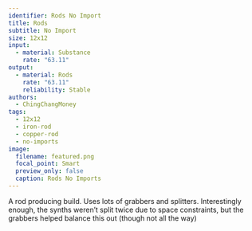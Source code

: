 ```yaml
---
identifier: Rods No Import
title: Rods
subtitle: No Import
size: 12x12
input:
  - material: Substance
    rate: "63.11"
output:
  - material: Rods
    rate: "63.11"
    reliability: Stable
authors:
  - ChingChangMoney
tags:
  - 12x12
  - iron-rod
  - copper-rod
  - no-imports
image:
  filename: featured.png
  focal_point: Smart
  preview_only: false
  caption: Rods No Imports
---
```

A rod producing build. Uses lots of grabbers and splitters. Interestingly enough, the synths weren’t split twice due to space constraints, but the grabbers helped balance this out (though not all the way)